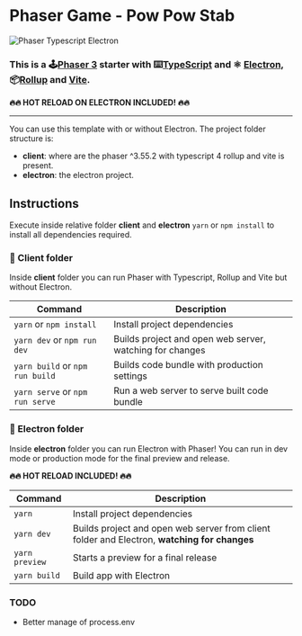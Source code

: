# Phaser Game - Pow Pow Stab

![Phaser Typescript Electron](https://i.ibb.co/gdVsT4J/phaser-typescript-electron-template.png)

### This is a 🕹️[Phaser 3](https://github.com/photonstorm/phaser) starter with ⌨️[TypeScript](https://www.typescriptlang.org/) and ⚛️ [Electron](https://www.electronjs.org/), 📦[Rollup](https://rollupjs.org) and [Vite](https://vitejs.dev/).

**&#128293;&#128293; HOT RELOAD ON ELECTRON INCLUDED! &#128293;&#128293;**

---

You can use this template with or without Electron.
The project folder structure is:

- **client**: where are the phaser ^3.55.2 with typescript 4 rollup and vite is present.
- **electron**: the electron project.

## Instructions
Execute inside relative folder **client** and **electron** `yarn` or `npm install` to install all dependencies required.

### &#128193; Client folder
Inside **client** folder you can run Phaser with Typescript, Rollup and Vite but without Electron.

| Command | Description |
|---------|-------------|
| `yarn` or `npm install` | Install project dependencies |
| `yarn dev` or `npm run dev` | Builds project and open web server, watching for changes |
| `yarn build` or `npm run build` | Builds code bundle with production settings  |
| `yarn serve` or `npm run serve` | Run a web server to serve built code bundle |

### &#128193; Electron folder
Inside **electron** folder you can run Electron with Phaser! You can run in dev mode or production mode for the final preview and release. 

**&#128293;&#128293; HOT RELOAD INCLUDED! &#128293;&#128293;**

| Command | Description |
|---------|-------------|
| `yarn` | Install project dependencies |
| `yarn dev` | Builds project and open web server from client folder and Electron, **watching for changes** |
| `yarn preview` | Starts a preview for a final release  |
| `yarn build`| Build app with Electron |

### TODO

- Better manage of process.env
